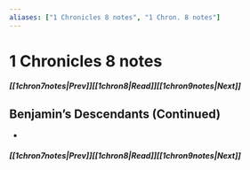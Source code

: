 ```yaml
---
aliases: ["1 Chronicles 8 notes", "1 Chron. 8 notes"]
---
```

# 1 Chronicles 8 notes
##### <span class=arrow-left></span>[[1chron7notes|Prev]]<span class=navigation-separator></span>[[1chron8|Read]]<span class=navigation-separator></span>[[1chron9notes|Next]]<span class=arrow-right></span>
## Benjamin’s Descendants (Continued)
- 
##### <span class=arrow-left></span>[[1chron7notes|Prev]]<span class=navigation-separator></span>[[1chron8|Read]]<span class=navigation-separator></span>[[1chron9notes|Next]]<span class=arrow-right></span>
